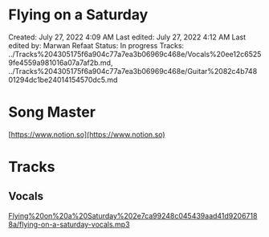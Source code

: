 # Flying on a Saturday

Created: July 27, 2022 4:09 AM
Last edited: July 27, 2022 4:12 AM
Last edited by: Marwan Refaat
Status: In progress
Tracks: ../Tracks%204305175f6a904c77a7ea3b06969c468e/Vocals%20ee12c65259fe4559a981016a07a7af2b.md, ../Tracks%204305175f6a904c77a7ea3b06969c468e/Guitar%2082c4b74801294dc1be24014154570dc5.md

# Song Master

[https://www.notion.so](https://www.notion.so)

# Tracks

## Vocals

[Flying%20on%20a%20Saturday%202e7ca99248c045439aad41d92067188a/flying-on-a-saturday-vocals.mp3](Flying%20on%20a%20Saturday%202e7ca99248c045439aad41d92067188a/flying-on-a-saturday-vocals.mp3)